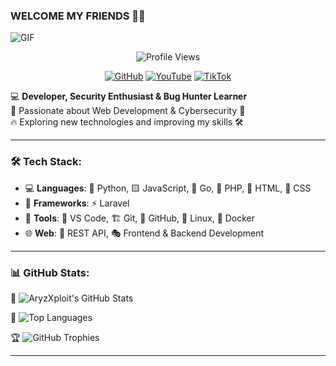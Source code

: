 ### WELCOME MY FRIENDS 👋🚀

![GIF](https://media1.tenor.com/m/Dq7Tg9ic_IkAAAAd/bokuyaba-boku-no-kokoro-no-yabai-yatsu.gif)

<p align="center">
  <img src="https://komarev.com/ghpvc/?username=AryzXploit&label=Profile%20Views&color=blue&style=flat" alt="Profile Views" />
</p>

<p align="center">
  <a href="https://github.com/AryzXploit"><img src="https://komarev.com/ghpvc/?username=AryzXploit&label=GitHub&color=blue&style=flat" alt="GitHub" /></a>
  <a href="https://www.youtube.com/@XDevTools"><img src="https://komarev.com/ghpvc/?username=XDevTools&label=YouTube&color=blue&style=flat" alt="YouTube" /></a>
  <a href="https://www.tiktok.com/@jaxthewhitehat"><img src="https://komarev.com/ghpvc/?username=JaxTheWhiteHat&label=TikTok&color=blue&style=flat" alt="TikTok" /></a>
</p>

💻 **Developer, Security Enthusiast & Bug Hunter Learner**  
🚀 Passionate about Web Development & Cybersecurity 🔐  
🔥 Exploring new technologies and improving my skills 🛠️


--- 

### 🛠 Tech Stack:
- 💻 **Languages**: 🐍 Python, 🟨 JavaScript, 🦫 Go, 🐘 PHP, 🎨 HTML, 🎨 CSS
- 🎨 **Frameworks**: ⚡ Laravel
- 🔧 **Tools**: 📝 VS Code, 🏗️ Git, 🐙 GitHub, 🐧 Linux, 🐳 Docker
- 🌐 **Web**: 🔗 REST API, 🎭 Frontend & Backend Development

---

### 📊 GitHub Stats:
📌 ![AryzXploit's GitHub Stats](https://github-readme-stats.vercel.app/api?username=AryzXploit&show_icons=true&theme=tokyonight)

📌 ![Top Languages](https://github-readme-stats.vercel.app/api/top-langs/?username=AryzXploit&layout=compact&theme=radical)

🏆 ![GitHub Trophies](https://github-profile-trophy.vercel.app/?username=AryzXploit&theme=dracula)

---


